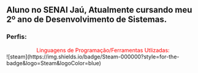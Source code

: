 ## Aluno no SENAI Jaú, Atualmente cursando meu 2º ano de Desenvolvimento de Sistemas.
<h3>Perfis:</h3>

<div style="text-align: center; color: #Ff0000; "> Linguagens de Programação/Ferramentas Utlizadas:
</div>
<div class="img">![steam](https://img.shields.io/badge/Steam-000000?style=for-the-badge&logo=Steam&logoColor=blue)</div>
<!--
**LLuizXL/LLuizXL** is a ✨ _special_ ✨ repository because its `README.md` (this file) appears on your GitHub profile.
Here are some ideas to get you started:
- 🔭 I’m currently working on ...
- 🌱 I’m currently learning ...
- 👯 I’m looking to collaborate on ...
- 🤔 I’m looking for help with ...
- 💬 Ask me about ...
- 📫 How to reach me: ...
- 😄 Pronouns: ...
- ⚡ Fun fact: ...
-->
